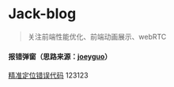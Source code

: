 # Jack-blog
>关注前端性能优化、前端动画展示、webRTC
#### 报错弹窗（思路来源：[joeyguo](https://github.com/joeyguo/blog/)）

[精准定位错误代码](https://github.com/Lighting-Jack/Jack-blog/issues/1)
123123
